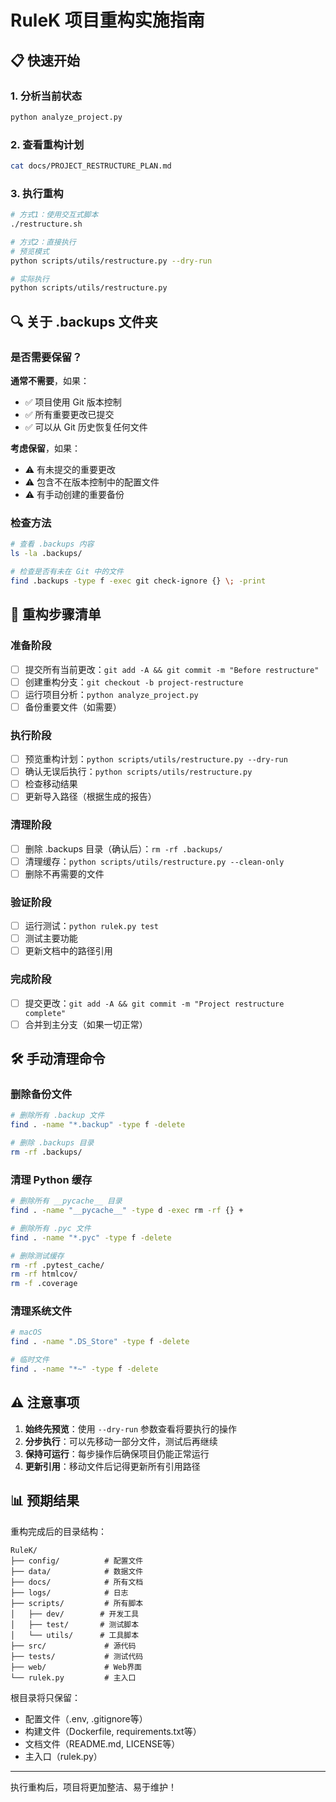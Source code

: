 # RuleK 项目重构实施指南

## 📋 快速开始

### 1. 分析当前状态
```bash
python analyze_project.py
```

### 2. 查看重构计划
```bash
cat docs/PROJECT_RESTRUCTURE_PLAN.md
```

### 3. 执行重构
```bash
# 方式1：使用交互式脚本
./restructure.sh

# 方式2：直接执行
# 预览模式
python scripts/utils/restructure.py --dry-run

# 实际执行
python scripts/utils/restructure.py
```

## 🔍 关于 .backups 文件夹

### 是否需要保留？

**通常不需要**，如果：
- ✅ 项目使用 Git 版本控制
- ✅ 所有重要更改已提交
- ✅ 可以从 Git 历史恢复任何文件

**考虑保留**，如果：
- ⚠️ 有未提交的重要更改
- ⚠️ 包含不在版本控制中的配置文件
- ⚠️ 有手动创建的重要备份

### 检查方法
```bash
# 查看 .backups 内容
ls -la .backups/

# 检查是否有未在 Git 中的文件
find .backups -type f -exec git check-ignore {} \; -print
```

## 📝 重构步骤清单

### 准备阶段
- [ ] 提交所有当前更改：`git add -A && git commit -m "Before restructure"`
- [ ] 创建重构分支：`git checkout -b project-restructure`
- [ ] 运行项目分析：`python analyze_project.py`
- [ ] 备份重要文件（如需要）

### 执行阶段
- [ ] 预览重构计划：`python scripts/utils/restructure.py --dry-run`
- [ ] 确认无误后执行：`python scripts/utils/restructure.py`
- [ ] 检查移动结果
- [ ] 更新导入路径（根据生成的报告）

### 清理阶段
- [ ] 删除 .backups 目录（确认后）：`rm -rf .backups/`
- [ ] 清理缓存：`python scripts/utils/restructure.py --clean-only`
- [ ] 删除不再需要的文件

### 验证阶段
- [ ] 运行测试：`python rulek.py test`
- [ ] 测试主要功能
- [ ] 更新文档中的路径引用

### 完成阶段
- [ ] 提交更改：`git add -A && git commit -m "Project restructure complete"`
- [ ] 合并到主分支（如果一切正常）

## 🛠️ 手动清理命令

### 删除备份文件
```bash
# 删除所有 .backup 文件
find . -name "*.backup" -type f -delete

# 删除 .backups 目录
rm -rf .backups/
```

### 清理 Python 缓存
```bash
# 删除所有 __pycache__ 目录
find . -name "__pycache__" -type d -exec rm -rf {} +

# 删除所有 .pyc 文件
find . -name "*.pyc" -type f -delete

# 删除测试缓存
rm -rf .pytest_cache/
rm -rf htmlcov/
rm -f .coverage
```

### 清理系统文件
```bash
# macOS
find . -name ".DS_Store" -type f -delete

# 临时文件
find . -name "*~" -type f -delete
```

## ⚠️ 注意事项

1. **始终先预览**：使用 `--dry-run` 参数查看将要执行的操作
2. **分步执行**：可以先移动一部分文件，测试后再继续
3. **保持可运行**：每步操作后确保项目仍能正常运行
4. **更新引用**：移动文件后记得更新所有引用路径

## 📊 预期结果

重构完成后的目录结构：
```
RuleK/
├── config/          # 配置文件
├── data/            # 数据文件
├── docs/            # 所有文档
├── logs/            # 日志
├── scripts/         # 所有脚本
│   ├── dev/        # 开发工具
│   ├── test/       # 测试脚本
│   └── utils/      # 工具脚本
├── src/             # 源代码
├── tests/           # 测试代码
├── web/             # Web界面
└── rulek.py         # 主入口
```

根目录将只保留：
- 配置文件（.env, .gitignore等）
- 构建文件（Dockerfile, requirements.txt等）
- 文档文件（README.md, LICENSE等）
- 主入口（rulek.py）

---

执行重构后，项目将更加整洁、易于维护！
